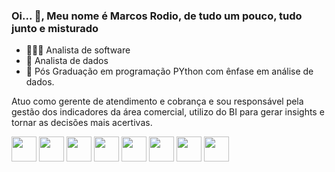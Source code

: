 ### Oi... 👋, Meu nome é  **Marcos Rodio**, de tudo um pouco, tudo junto e misturado



- 👨🏻‍💻 Analista de software
- 🥵 Analista de dados
- 🌱 Pós Graduação em programação PYthon com ênfase em análise de dados.

Atuo como gerente de atendimento e cobrança e sou responsável pela gestão dos indicadores da área comercial, utilizo do BI
para gerar insights e tornar as decisões mais acertivas.



<link rel="stylesheet" href="https://cdn.jsdelivr.net/gh/devicons/devicon@v2.15.1/devicon.min.css">
<img height="40em" src="https://cdn.jsdelivr.net/gh/devicons/devicon/icons/java/java-original-wordmark.svg" />  
<img height="40em" src="https://cdn.jsdelivr.net/gh/devicons/devicon/icons/javascript/javascript-original.svg" />
<img height="40em" src="https://cdn.jsdelivr.net/gh/devicons/devicon/icons/spring/spring-original-wordmark.svg" />
<img height="40em" src="https://cdn.jsdelivr.net/gh/devicons/devicon/icons/bootstrap/bootstrap-original-wordmark.svg" />
<img height="40em" src="https://cdn.jsdelivr.net/gh/devicons/devicon/icons/css3/css3-original-wordmark.svg" />
<img height="40em" src="https://cdn.jsdelivr.net/gh/devicons/devicon/icons/html5/html5-original-wordmark.svg" />  
<img height="40em" src="https://cdn.jsdelivr.net/gh/devicons/devicon/icons/python/python-original-wordmark.svg" />
<img height="40em" src="https://cdn.jsdelivr.net/gh/devicons/devicon/icons/mysql/mysql-original-wordmark.svg" />

  
